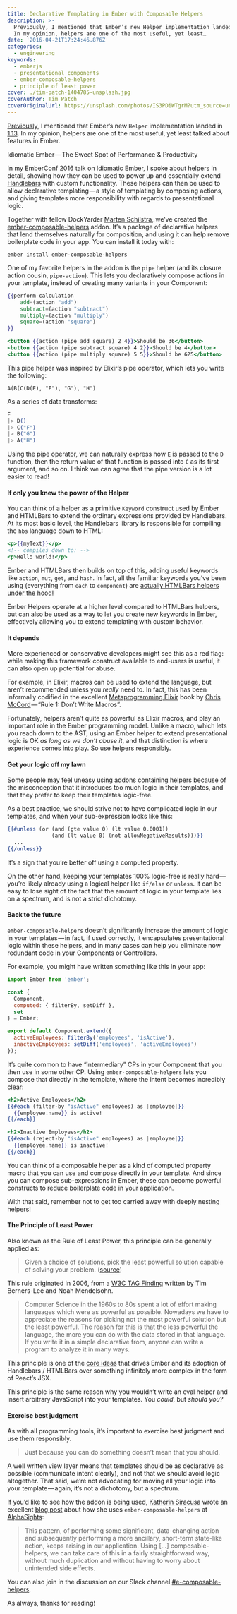 ```yaml
---
title: Declarative Templating in Ember with Composable Helpers
description: >-
  Previously, I mentioned that Ember’s new Helper implementation landed in 1.13.
  In my opinion, helpers are one of the most useful, yet least…
date: '2016-04-21T17:24:46.876Z'
categories:
  - engineering
keywords:
  - emberjs
  - presentational components
  - ember-composable-helpers
  - principle of least power
cover: ./tim-patch-1404785-unsplash.jpg
coverAuthor: Tim Patch
coverOriginalUrl: https://unsplash.com/photos/IS3PDiWTgrM?utm_source=unsplash&utm_medium=referral&utm_content=creditCopyText
---
```


[Previously](https://emberway.io/route-closure-actions-in-ember-js-d0a7a37a5d1b#.ce4ri08c6), I mentioned that Ember’s new `Helper` implementation landed in [1.13](http://emberjs.com/blog/2015/06/12/ember-1-13-0-released.html#toc_new-ember-js-helper-api). In my opinion, helpers are one of the most useful, yet least talked about features in Ember.

Idiomatic Ember — The Sweet Spot of Performance & Productivity

In my EmberConf 2016 talk on Idiomatic Ember, I spoke about helpers in detail, showing how they can be used to power up and essentially extend [Handlebars](http://handlebarsjs.com/) with custom functionality. These helpers can then be used to allow declarative templating — a style of templating by composing actions, and giving templates more responsibility with regards to presentational logic.

Together with fellow DockYarder [Marten Schilstra](https://twitter.com/Martndemus), we’ve created the [ember-composable-helpers](https://github.com/DockYard/ember-composable-helpers) addon. It’s a package of declarative helpers that lend themselves naturally for composition, and using it can help remove boilerplate code in your app. You can install it today with:

```
ember install ember-composable-helpers
```

One of my favorite helpers in the addon is the `pipe` helper (and its closure action cousin, `pipe-action`). This lets you declaratively compose actions in your template, instead of creating many variants in your Component:

```handlebars
{{perform-calculation
    add=(action "add")
    subtract=(action "subtract")
    multiply=(action "multiply")
    square=(action "square")
}}
```

```handlebars:title=perform-calculation/template.hbs
<button {{action (pipe add square) 2 4}}>Should be 36</button>
<button {{action (pipe subtract square) 4 2}}>Should be 4</button>
<button {{action (pipe multiply square) 5 5}}>Should be 625</button>
```

This pipe helper was inspired by Elixir’s pipe operator, which lets you write the following:

```
A(B(C(D(E), "F"), "G"), "H")
```

As a series of data transforms:

```elixir
E
|> D()
|> C("F")
|> B("G")
|> A("H")
```

Using the pipe operator, we can naturally express how `E` is passed to the `D` function, then the return value of that function is passed into `C` as its first argument, and so on. I think we can agree that the pipe version is a lot easier to read!

#### If only you knew the power of the Helper

You can think of a helper as a primitive `Keyword` construct used by Ember and HTMLBars to extend the ordinary expressions provided by Handlebars. At its most basic level, the Handlebars library is responsible for compiling the `hbs` language down to HTML:

```handlebars
<p>{{myText}}</p>
<!-- compiles down to: -->
<p>Hello world!</p>
```

Ember and HTMLBars then builds on top of this, adding useful keywords like `action`, `mut`, `get`, and `hash`. In fact, all the familiar keywords you’ve been using (everything from `each` to `component`) are [actually HTMLBars helpers under the hood](http://emberjs.com/api/classes/Ember.Templates.helpers.html)!

Ember Helpers operate at a higher level compared to HTMLBars helpers, but can also be used as a way to let you create new keywords in Ember, effectively allowing you to extend templating with custom behavior.

#### It depends

More experienced or conservative developers might see this as a red flag: while making this framework construct available to end-users is useful, it can also open up potential for abuse.

For example, in Elixir, macros can be used to extend the language, but aren’t recommended unless you _really_ need to. In fact, this has been informally codified in the excellent [Metaprogramming Elixir](https://pragprog.com/book/cmelixir/metaprogramming-elixir) book by [Chris McCord](https://twitter.com/chris_mccord) — “Rule 1: Don’t Write Macros”.

Fortunately, helpers aren’t quite as powerful as Elixir macros, and play an important role in the Ember programming model. Unlike a macro, which lets you reach down to the AST, using an Ember helper to extend presentational logic is OK _as long as we don’t abuse it_, and that distinction is where experience comes into play. So use helpers responsibly.

#### Get your logic off my lawn

Some people may feel uneasy using addons containing helpers because of the misconception that it introduces too much logic in their templates, and that they prefer to keep their templates logic-free.

As a best practice, we should strive not to have complicated logic in our templates, and when your sub-expression looks like this:

```handlebars
{{#unless (or (and (gte value 0) (lt value 0.0001))
              (and (lt value 0) (not allowNegativeResults)))}}
  ...
{{/unless}}
```

It’s a sign that you’re better off using a computed property.

On the other hand, keeping your templates 100% logic-free is really hard — you’re likely already using a logical helper like `if/else` or `unless`. It can be easy to lose sight of the fact that the amount of logic in your template lies on a spectrum, and is not a strict dichotomy.

#### Back to the future

`ember-composable-helpers` doesn’t significantly increase the amount of logic in your templates — in fact, if used correctly, it encapsulates presentational logic within these helpers, and in many cases can help you eliminate now redundant code in your Components or Controllers.

For example, you might have written something like this in your app:

```js
import Ember from 'ember';

const {
  Component,
  computed: { filterBy, setDiff },
  set
} = Ember;

export default Component.extend({
  activeEmployees: filterBy('employees', 'isActive'),
  inactiveEmployees: setDiff('employees', 'activeEmployees')
});
```

It’s quite common to have “intermediary” CPs in your Component that you then use in some other CP. Using `ember-composable-helpers` lets you compose that directly in the template, where the intent becomes incredibly clear:

```handlebars
<h2>Active Employees</h2>
{{#each (filter-by "isActive" employees) as |employee|}}
  {{employee.name}} is active!
{{/each}}

<h2>Inactive Employees</h2>
{{#each (reject-by "isActive" employees) as |employee|}}
  {{employee.name}} is inactive!
{{/each}}
```

You can think of a composable helper as a kind of computed property macro that you can use and compose directly in your template. And since you can compose sub-expressions in Ember, these can become powerful constructs to reduce boilerplate code in your application.

With that said, remember not to get too carried away with deeply nesting helpers!

#### The Principle of Least Power

Also known as the Rule of Least Power, this principle can be generally applied as:

> Given a choice of solutions, pick the least powerful solution capable of solving your problem. ([source](http://www.lihaoyi.com/post/StrategicScalaStylePrincipleofLeastPower.html#philosophy-principle-of-least-power))

This rule originated in 2006, from a [W3C TAG Finding](https://www.w3.org/2001/tag/doc/leastPower.html) written by Tim Berners-Lee and Noah Mendelsohn.

> Computer Science in the 1960s to 80s spent a lot of effort making languages which were as powerful as possible. Nowadays we have to appreciate the reasons for picking not the most powerful solution but the least powerful. The reason for this is that the less powerful the language, the more you can do with the data stored in that language. If you write it in a simple declarative from, anyone can write a program to analyze it in many ways.

This principle is one of the [core ideas](https://twitter.com/wycats/status/665713741258821633) that drives Ember and its adoption of Handlebars / HTMLBars over something infinitely more complex in the form of React’s JSX.

This principle is the same reason why you wouldn’t write an eval helper and insert arbitrary JavaScript into your templates. You _could_, but _should you?_

#### Exercise best judgment

As with all programming tools, it’s important to exercise best judgment and use them responsibly.

> Just because you can do something doesn’t mean that you should.

A well written view layer means that templates should be as declarative as possible (communicate intent clearly), and not that we should avoid logic altogether. That said, we’re not advocating for moving all your logic into your template — again, it’s not a dichotomy, but a spectrum.

If you’d like to see how the addon is being used, [Katherin Siracusa](https://twitter.com/katherinlaine) wrote an excellent [blog post](https://m.alphasights.com/composable-helpers-and-route-actions-two-ember-add-ons-you-should-know-655cf39fd9de#.y63wvqjpm) about how she uses `ember-composable-helpers` at [AlphaSights](https://www.alphasights.com):

> This pattern, of performing some significant, data-changing action and subsequently performing a more ancillary, short-term state-like action, keeps arising in our application. Using […] composable-helpers, we can take care of this in a fairly straightforward way, without much duplication and without having to worry about unintended side effects.

You can also join in the discussion on our Slack channel [#e-composable-helpers](https://ember-community-slackin.herokuapp.com/).

As always, thanks for reading!